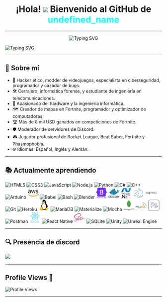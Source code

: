 <h1 align="center">¡Hola! <img src="https://user-images.githubusercontent.com/18350557/176309783-0785949b-9127-417c-8b55-ab5a4333674e.gif" height="32"> Bienvenido al GitHub de <span style="color:#00FFFF;">undefined_name</span></h1>

---

<p align="center">
  <img src="https://readme-typing-svg.demolab.com?font=Fira+Code&duration=3000&pause=500&color=00FFFF&center=true&vCenter=true&multiline=true&width=600&lines=Desarrollador+Full-stack+%F0%9F%92%BB;Creador+de+Bots+de+Discord+%F0%9F%A4%96;Siempre+aprendiendo+algo+nuevo+%F0%9F%8C%8D" alt="Typing SVG" />
</p>

[![Typing SVG](https://readme-typing-svg.demolab.com/?lines=First+line+of+text;Second+line+of+text)](https://git.io/typing-svg)

---

## 🚀 Sobre mí

- 🧠 Hacker ético, modder de videojuegos, especialista en ciberseguridad, programador y cazador de bugs.
- 🛠️ Cerrajero, informática forense, y estudiante de ingeniería en telecomunicaciones.
- 🧰 Apasionado del hardware y la ingeniería informática.
- 🗺️ Creador de mapas en Fortnite, programador y optimizador de computadoras.
- 🏆 Más de 8 mil USD ganados en competiciones de Fortnite.
- 🛡️ Moderador de servidores de Discord.
- 🎮 Jugador profesional de Rocket League, Beat Saber, Fortnite y Phasmophobia.
- 🌐 Idiomas: Español, Inglés y Alemán.

---

<h2>📚 Actualmente aprendiendo</h2>

<p align="left">
  <img src="https://raw.githubusercontent.com/danielcranney/readme-generator/main/public/icons/skills/html5-colored.svg" width="36" height="36" alt="HTML5" title="HTML5" />
  <img src="https://raw.githubusercontent.com/danielcranney/readme-generator/main/public/icons/skills/css3-colored.svg" width="36" height="36" alt="CSS3" title="CSS3" />
  <img src="https://raw.githubusercontent.com/danielcranney/readme-generator/main/public/icons/skills/javascript-colored.svg" width="36" height="36" alt="JavaScript" title="JavaScript" />
  <img src="https://raw.githubusercontent.com/danielcranney/readme-generator/main/public/icons/skills/nodejs-colored.svg" width="36" height="36" alt="Node.js" title="Node.js" />
  <img src="https://raw.githubusercontent.com/danielcranney/readme-generator/main/public/icons/skills/python-colored.svg" width="36" height="36" alt="Python" title="Python" />
  <img src="https://raw.githubusercontent.com/danielcranney/readme-generator/main/public/icons/skills/csharp-colored.svg" width="36" height="36" alt="C#" title="C#" />
  <img src="https://raw.githubusercontent.com/danielcranney/readme-generator/main/public/icons/skills/cplusplus-colored.svg" width="36" height="36" alt="C++" title="C++" />

  <img src="https://cdn.worldvectorlogo.com/logos/arduino-1.svg" width="36" height="36" alt="Arduino" title="Arduino" />
  <img src="https://raw.githubusercontent.com/devicons/devicon/master/icons/amazonwebservices/amazonwebservices-original-wordmark.svg" width="36" height="36" alt="AWS" title="Amazon Web Services" />
  <img src="https://www.vectorlogo.zone/logos/babeljs/babeljs-icon.svg" width="36" height="36" alt="Babel" title="Babel" />
  <img src="https://www.vectorlogo.zone/logos/gnu_bash/gnu_bash-icon.svg" width="36" height="36" alt="Bash" title="Bash" />
  <img src="https://download.blender.org/branding/community/blender_community_badge_white.svg" width="36" height="36" alt="Blender" title="Blender" />
  <img src="https://raw.githubusercontent.com/devicons/devicon/master/icons/bootstrap/bootstrap-plain-wordmark.svg" width="36" height="36" alt="Bootstrap" title="Bootstrap" />
  <img src="https://raw.githubusercontent.com/devicons/devicon/master/icons/docker/docker-original-wordmark.svg" width="36" height="36" alt="Docker" title="Docker" />
  <img src="https://raw.githubusercontent.com/devicons/devicon/master/icons/dot-net/dot-net-original-wordmark.svg" width="36" height="36" alt=".NET" title=".NET" />
  <img src="https://raw.githubusercontent.com/devicons/devicon/master/icons/electron/electron-original.svg" width="36" height="36" alt="Electron" title="Electron" />
  <img src="https://raw.githubusercontent.com/devicons/devicon/master/icons/express/express-original-wordmark.svg" width="36" height="36" alt="Express" title="Express.js" />
  <img src="https://www.vectorlogo.zone/logos/git-scm/git-scm-icon.svg" width="36" height="36" alt="Git" title="Git" />
  <img src="https://www.vectorlogo.zone/logos/heroku/heroku-icon.svg" width="36" height="36" alt="Heroku" title="Heroku" />
  <img src="https://raw.githubusercontent.com/devicons/devicon/master/icons/linux/linux-original.svg" width="36" height="36" alt="Linux" title="Linux" />
  <img src="https://www.vectorlogo.zone/logos/mariadb/mariadb-icon.svg" width="36" height="36" alt="MariaDB" title="MariaDB" />
  <img src="https://raw.githubusercontent.com/prplx/svg-logos/5585531d45d294869c4eaab4d7cf2e9c167710a9/svg/materialize.svg" width="36" height="36" alt="Materialize" title="Materialize CSS" />
  <img src="https://www.vectorlogo.zone/logos/mochajs/mochajs-icon.svg" width="36" height="36" alt="Mocha" title="Mocha.js" />
  <img src="https://raw.githubusercontent.com/devicons/devicon/master/icons/mongodb/mongodb-original-wordmark.svg" width="36" height="36" alt="MongoDB" title="MongoDB" />
  <img src="https://raw.githubusercontent.com/devicons/devicon/master/icons/mysql/mysql-original-wordmark.svg" width="36" height="36" alt="MySQL" title="MySQL" />
  <img src="https://raw.githubusercontent.com/devicons/devicon/master/icons/photoshop/photoshop-line.svg" width="36" height="36" alt="Photoshop" title="Adobe Photoshop" />
  <img src="https://www.vectorlogo.zone/logos/getpostman/getpostman-icon.svg" width="36" height="36" alt="Postman" title="Postman" />
  <img src="https://raw.githubusercontent.com/devicons/devicon/master/icons/react/react-original-wordmark.svg" width="36" height="36" alt="React" title="React.js" />
  <img src="https://reactnative.dev/img/header_logo.svg" width="36" height="36" alt="React Native" title="React Native" />
  <img src="https://raw.githubusercontent.com/devicons/devicon/master/icons/sass/sass-original.svg" width="36" height="36" alt="Sass" title="Sass" />
  <img src="https://www.vectorlogo.zone/logos/sqlite/sqlite-icon.svg" width="36" height="36" alt="SQLite" title="SQLite" />
  <img src="https://www.vectorlogo.zone/logos/unity3d/unity3d-icon.svg" width="36" height="36" alt="Unity" title="Unity 3D" />
  <img src="https://raw.githubusercontent.com/kenangundogan/fontisto/036b7eca71aab1bef8e6a0518f7329f13ed62f6b/icons/svg/brand/unreal-engine.svg" width="36" height="36" alt="Unreal Engine" title="Unreal Engine" />
</p>

---

## 🔍 Presencia de discord

<p align="left">
  <img src="https://discord.c99.nl/widget/theme-2/362953046587604994.png" />
</p>

---

## Profile Views 🥷
![Profile Views](https://camo.githubusercontent.com/e52cfd67cd44bb8657840c64ebd2cd72b5d4702f1c622f1610c331dedd4a6752/68747470733a2f2f6b6f6d617265762e636f6d2f67687076632f3f757365726e616d653d69726f6e7765623130)

---
